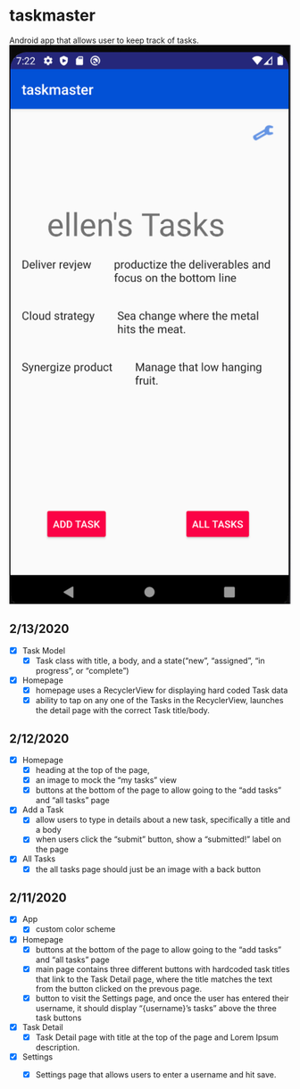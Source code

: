 # taskmaster

Android app that allows user to keep track of tasks.
![homepage](screenshots/myTasks3.1.png)

## 2/13/2020
- [X] Task Model
    - [X] Task class with title, a body, and a state(“new”, “assigned”, “in progress”, or “complete”)

- [X] Homepage
    - [X] homepage uses a RecyclerView for displaying hard coded Task data
    - [X] ability to tap on any one of the Tasks in the RecyclerView, launches the detail page with the correct Task title/body.

## 2/12/2020
- [X] Homepage
    - [X] heading at the top of the page, 
    - [X] an image to mock the “my tasks” view
    - [X] buttons at the bottom of the page to allow going to the “add tasks” and “all tasks” page

- [X] Add a Task
    - [X] allow users to type in details about a new task, specifically a title and a body
    - [x] when users click the “submit” button, show a “submitted!” label on the page

- [X] All Tasks
    - [X] the all tasks page should just be an image with a back button

## 2/11/2020
- [X] App
    - [X] custom color scheme
- [X] Homepage
    - [X] buttons at the bottom of the page to allow going to the “add tasks” and “all tasks” page
    - [X] main page contains three different buttons with hardcoded task titles that link to the Task Detail page, where the title matches the text from the button clicked on the prevous page.
    - [X] button to visit the Settings page, and once the user has entered their username, it should display “{username}’s tasks” above the three task buttons
- [X] Task Detail
    - [X] Task Detail page with title at the top of the page and Lorem Ipsum description.
- [X] Settings
    - [X] Settings page that allows users to enter a username and hit save.
    
